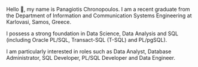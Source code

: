 Hello 👋, my name is Panagiotis Chronopoulos. I am a recent graduate from the Department of Information and
Communication Systems Engineering at Karlovasi, Samos, Greece.

I possess a strong foundation in Data Science, Data Analysis and SQL (including Oracle PL/SQL, Transact-SQL (T-SQL) and PL/pgSQL). 

I am particularly interested in roles such as Data Analyst, Database Administrator, SQL Developer, PL/SQL Developer and Data Engineer.

